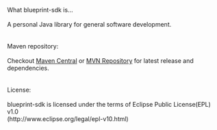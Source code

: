 <p>
What blueprint-sdk is...<br>
<br>
A personal Java library for general software development.<br>
<br>
<br>
Maven repository:<br>
<br>
Checkout
<a href="https://search.maven.org/artifact/io.github.lempel/blueprint-sdk">Maven Central</a>
or
<a href="https://mvnrepository.com/artifact/io.github.lempel/blueprint-sdk/">MVN Repository</a>
for latest release and dependencies.<br>
<br>
<br>
License:<br>
<br>
blueprint-sdk is licensed under the terms of Eclipse Public License(EPL) v1.0<br>
(http://www.eclipse.org/legal/epl-v10.html)<br>
<br>
</p>